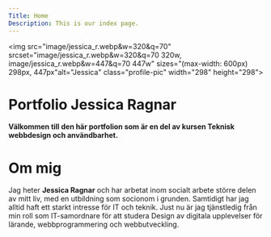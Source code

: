 ```yaml
---
Title: Home
Description: This is our index page.
---
```


<img src="image/jessica_r.webp&w=320&q=70" srcset="image/jessica_r.webp&w=320&q=70 320w, image/jessica_r.webp&w=447&q=70 447w" sizes="(max-width: 600px) 298px, 447px"alt="Jessica" class="profile-pic" width="298" height="298">

Portfolio Jessica Ragnar
==========================

**Välkommen till den här portfolion som är en del av kursen Teknisk webbdesign och användbarhet.**

# Om mig

Jag heter **Jessica Ragnar** och har arbetat inom socialt arbete större delen av mitt liv, med en utbildning som socionom i grunden. Samtidigt har jag alltid haft ett starkt intresse för IT och teknik. Just nu är jag tjänstledig från min roll som IT-samordnare för att studera Design av digitala upplevelser för lärande, webbprogrammering och webbutveckling.
